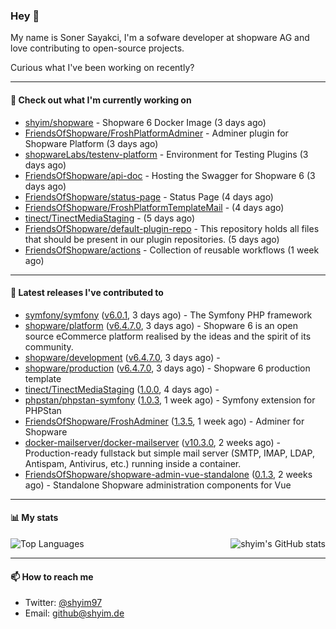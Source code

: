### Hey 👋

My name is Soner Sayakci, I'm a sofware developer at shopware AG and love contributing to open-source projects.

Curious what I've been working on recently?

---

#### 👷 Check out what I'm currently working on

- [shyim/shopware](https://github.com/shyim/shopware) - Shopware 6 Docker Image (3 days ago)
- [FriendsOfShopware/FroshPlatformAdminer](https://github.com/FriendsOfShopware/FroshPlatformAdminer) - Adminer plugin for Shopware Platform (3 days ago)
- [shopwareLabs/testenv-platform](https://github.com/shopwareLabs/testenv-platform) - Environment for Testing Plugins (3 days ago)
- [FriendsOfShopware/api-doc](https://github.com/FriendsOfShopware/api-doc) - Hosting the Swagger for Shopware 6 (3 days ago)
- [FriendsOfShopware/status-page](https://github.com/FriendsOfShopware/status-page) - Status Page (4 days ago)
- [FriendsOfShopware/FroshPlatformTemplateMail](https://github.com/FriendsOfShopware/FroshPlatformTemplateMail) -  (4 days ago)
- [tinect/TinectMediaStaging](https://github.com/tinect/TinectMediaStaging) -  (5 days ago)
- [FriendsOfShopware/default-plugin-repo](https://github.com/FriendsOfShopware/default-plugin-repo) - This repository holds all files that should be present in our plugin repositories. (5 days ago)
- [FriendsOfShopware/actions](https://github.com/FriendsOfShopware/actions) - Collection of reusable workflows (1 week ago)

---

#### 🔭 Latest releases I've contributed to

- [symfony/symfony](https://github.com/symfony/symfony) ([v6.0.1](https://github.com/symfony/symfony/releases/tag/v6.0.1), 3 days ago) - The Symfony PHP framework
- [shopware/platform](https://github.com/shopware/platform) ([v6.4.7.0](https://github.com/shopware/platform/releases/tag/v6.4.7.0), 3 days ago) - Shopware 6 is an open source eCommerce platform realised by the ideas and the spirit of its community.
- [shopware/development](https://github.com/shopware/development) ([v6.4.7.0](https://github.com/shopware/development/releases/tag/v6.4.7.0), 3 days ago) - 
- [shopware/production](https://github.com/shopware/production) ([v6.4.7.0](https://github.com/shopware/production/releases/tag/v6.4.7.0), 3 days ago) - Shopware 6 production template
- [tinect/TinectMediaStaging](https://github.com/tinect/TinectMediaStaging) ([1.0.0](https://github.com/tinect/TinectMediaStaging/releases/tag/1.0.0), 4 days ago) - 
- [phpstan/phpstan-symfony](https://github.com/phpstan/phpstan-symfony) ([1.0.3](https://github.com/phpstan/phpstan-symfony/releases/tag/1.0.3), 1 week ago) - Symfony extension for PHPStan
- [FriendsOfShopware/FroshAdminer](https://github.com/FriendsOfShopware/FroshAdminer) ([1.3.5](https://github.com/FriendsOfShopware/FroshAdminer/releases/tag/1.3.5), 1 week ago) - Adminer for Shopware
- [docker-mailserver/docker-mailserver](https://github.com/docker-mailserver/docker-mailserver) ([v10.3.0](https://github.com/docker-mailserver/docker-mailserver/releases/tag/v10.3.0), 2 weeks ago) - Production-ready fullstack but simple mail server (SMTP, IMAP, LDAP, Antispam, Antivirus, etc.) running inside a container.
- [FriendsOfShopware/shopware-admin-vue-standalone](https://github.com/FriendsOfShopware/shopware-admin-vue-standalone) ([0.1.3](https://github.com/FriendsOfShopware/shopware-admin-vue-standalone/releases/tag/0.1.3), 2 weeks ago) - Standalone Shopware administration components for Vue

---

#### 📊 My stats

<img align="right" alt="shyim's GitHub stats" src="https://github-readme-stats.vercel.app/api?username=shyim&count_private=1&show_icons=true&" />

![Top Languages](https://github-readme-stats.vercel.app/api/top-langs/?username=shyim)

---

#### 📫 How to reach me

- Twitter: [@shyim97](https://twitter.com/shyim97)
- Email: [github@shyim.de](mailto://github@shyim.de)

